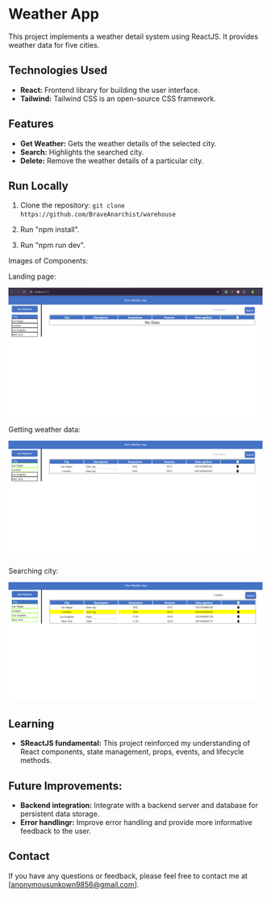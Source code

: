 
# Weather App

This project implements a weather detail system using ReactJS. It provides weather data for five cities.

## Technologies Used

* **React:** Frontend library for building the user interface.
* **Tailwind:** Tailwind CSS is an open-source CSS framework.

##  Features

* **Get Weather:** Gets the weather details of the selected city.
* **Search:** Highlights the searched city.
* **Delete:** Remove the weather details of a particular city.

## Run Locally

 1. Clone the repository: 
 `git clone https://github.com/BraveAnarchist/warehouse`
 
 2. Run "npm install".

 3. Run "npm run dev".

 Images of Components:

Landing page:

![alt text](<Annotation 2024-10-05 220740.png>)

Getting weather data:

![alt text](<Annotation 2024-10-05 220838.png>)

Searching city:

![alt text](<Annotation 2024-10-05 220949.png>)

## Learning

* **SReactJS fundamental:** This project reinforced my understanding of React components, state management, props, events, and lifecycle methods.


## Future Improvements:

* **Backend integration:**  Integrate with a backend server and database for persistent data storage.
* **Error handlingr:** Improve error handling and provide more informative feedback to the user.


## Contact

If you have any questions or feedback, please feel free to contact me at [anonymousunkown9856@gmail.com].